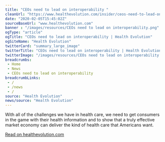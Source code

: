 ```yaml
--- 
title: "CEOs need to lead on interoperability "
cleanUrl: "https://www.healthevolution.com/insider/ceos-need-to-lead-on-interoperability/#policy"
date: "2020-02-05T15:45:02Z"
sourceBaseUrl: "www.healthevolution.com"
banner : "/images/resources/CEOs need to lead on interoperability.png"
ogType: "article"
ogTitle: "CEOs need to lead on interoperability | Health Evolution"
ogSiteName: "Health Evolution"
twitterCard: "summary_large_image"
twitterTitle: "CEOs need to lead on interoperability | Health Evolution"
twitterImage: "/images/resources/CEOs need to lead on interoperability.png"
breadcrumbs:
 - Home
 - News
 - CEOs need to lead on interoperability
breadcrumbLinks:
 - / 
 - /news
 - / 
source: "Health Evolution"
news/source: "Health Evolution"
---
```

With all of the challenges we have in health care, we need to get consumers in the game with their health information and to show that a truly effective market economy can deliver the kind of health care that Americans want.  
  
[Read on healthevolution.com](https://www.healthevolution.com/insider/ceos-need-to-lead-on-interoperability/#policy)
